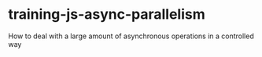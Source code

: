 # training-js-async-parallelism
How to deal with a large amount of asynchronous operations in a controlled way
